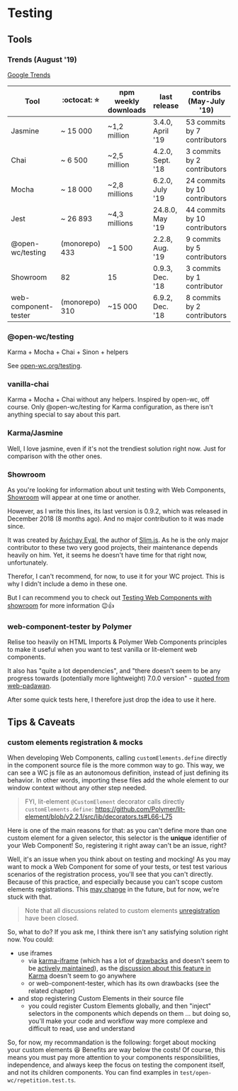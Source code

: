 # Testing

## Tools

### Trends (August '19)

[Google Trends](https://trends.google.fr/trends/explore?date=2013-07-08%202019-08-08&q=chaijs,jasminejs,mochajs,jestjs)

| Tool    | :octocat: :star: | npm weekly downloads | last release     | contribs (May-July '19)        |
|---------|---------------------|----------------------|------------------|--------------------------------|
| Jasmine | ~ 15 000            | ~1,2 million         | 3.4.0, April '19 | 53 commits by 7 contributors   |
| Chai    | ~  6 500            | ~2,5 million         | 4.2.0, Sept. '18 | 3 commits by 2 contributors    |
| Mocha   | ~ 18 000            | ~2,8 millions        | 6.2.0, July  '19 | 24 commits by 10 contributors  |
| Jest    | ~ 26 893            | ~4,3 millions        | 24.8.0, May  '19 | 44 commits by 10 contributors  |
| @open-wc/testing | (monorepo) 433 | ~1 500           | 2.2.8, Aug.  '19 | 9 commits by 5 contributors    |
| Showroom | 82                 | 15                   | 0.9.3, Dec.  '18 | 3 commits by 1 contributor     |
| web-component-tester | (monorepo) 310 | ~15 000      | 6.9.2, Dec.  '18 | 8 commits by 2 contributors    |

### @open-wc/testing

Karma + Mocha + Chai + Sinon + helpers

See [open-wc.org/testing](https://open-wc.org/testing).

### vanilla-chai

Karma + Mocha + Chai without any helpers. Inspired by open-wc, off course.
Only @open-wc/testing for Karma configuration, as there isn't anything special to say about this part.

### Karma/Jasmine

Well, I love jasmine, even if it's not the trendiest solution right now.
Just for comparison with the other ones.

### Showroom

As you're looking for information about unit testing with Web Components,
[Showroom](https://github.com/eavichay/showroom) will appear at one time or another.

However, as I write this lines, its last version is 0.9.2, which was released in December 2018 (8 months ago).
And no major contribution to it was made since.

It was created by [Avichay Eyal](https://twitter.com/eavichay), the author of [Slim.js](https://slimjs.com).
As he is the only major contributor to these two very good projects, their maintenance depends heavily on him.
Yet, it seems he doesn't have time for that right now, unfortunately.

Therefor, I can't recommend, for now, to use it for your WC project.
This is why I didn't include a demo in these one.

But I can recommend you to check out [Testing Web Components with showroom](https://medium.com/@eavichay/testing-web-components-fe48a49117f7)
for more information :wink::thumbsup:

### web-component-tester by Polymer

Relise too heavily on HTML Imports & Polymer Web Components principles to make it useful when you want to test vanilla
or lit-element web components.

It also has "quite a lot dependencies", and "there doesn't seem to be any progress towards (potentially more
lightweight) 7.0.0 version" - [quoted from
web-padawan](https://github.com/Polymer/lit-element/issues/652#issuecomment-483141404).

After some quick tests here, I therefore just drop the idea to use it here.

## Tips & Caveats

### custom elements registration & mocks

When developing Web Components, calling `customElements.define` directly in the component source file is the more common way to go. This way,
we can see a WC js file as an autonomous definition, instead of just defining its behavior. In other words, importing these files add the whole element to our window context without any other step needed.

> FYI, lit-element `@CustomElement` decorator calls directly `customElements.define`: https://github.com/Polymer/lit-element/blob/v2.2.1/src/lib/decorators.ts#L66-L75

Here is one of the main reasons for that: as you can't define more than one custom element for a given selector, this selector is the **unique** identifier of your Web Component! So, registering it right away can't be an issue, right?

Well, it's an issue when you think about on testing and mocking! As you may want to mock a Web Component for some of your tests, or test test various scenarios of the registration process, you'll see that you can't directly. Because of this practice, and especially because you can't scope custom elements registrations. This [may change](https://github.com/w3c/webcomponents/issues/716) in the future, but for now, we're stuck with that.

> Note that all discussions related to custom elements [unregistration](https://github.com/w3c/webcomponents/issues/152) have been closed.

So, what to do? If you ask me, I think there isn't any satisfying solution right now. You could:

- use iframes
  - via [karma-iframe](https://github.com/sabberworm/karma-iframes) (which has a lot of [drawbacks](https://github.com/sabberworm/karma-iframes#are-there-any-drawbacks) and doesn't seem to be [actively maintained](https://github.com/sabberworm/karma-iframes/graphs/contributors)), as the [discussion about this feature in Karma](https://github.com/karma-runner/karma/issues/412) doesn't seem to go anywhere
  - or web-component-tester, which has its own drawbacks (see the related chapter)
- and stop registering Custom Elements in their source file
  - you could register Custom Elements globally, and then "inject" selectors in the components which depends on them ... but doing so, you'll make your code and workflow way more complexe and difficult to read, use and understand

So, for now, my recommandation is the following: forget about mocking your custom elements 😆 Benefits are way below the costs!
Of course, this means you must pay more attention to your components responsibilities, independence, and always keep the focus on testing the component itself, and not its children components. You can find examples in `test/open-wc/repetition.test.ts`.
